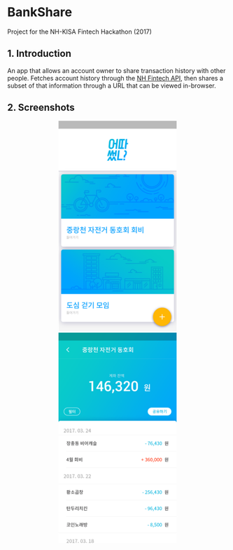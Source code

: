 # BankShare

Project for the NH-KISA Fintech Hackathon (2017)

## 1. Introduction
An app that allows an account owner to share transaction history with other people. Fetches account history through the [NH Fintech API](https://nhfintech.nonghyup.com/svcportal/home/html/main.html), then shares a subset of that information through a URL that can be viewed in-browser.

## 2. Screenshots
<div align="center">
  <img src="screenshots/img_main.png" width="270px" height="auto" alt="Main screen">
  <img src="screenshots/img_room.png" width="270px" height="auto" alt="Room detail view">
</div>

